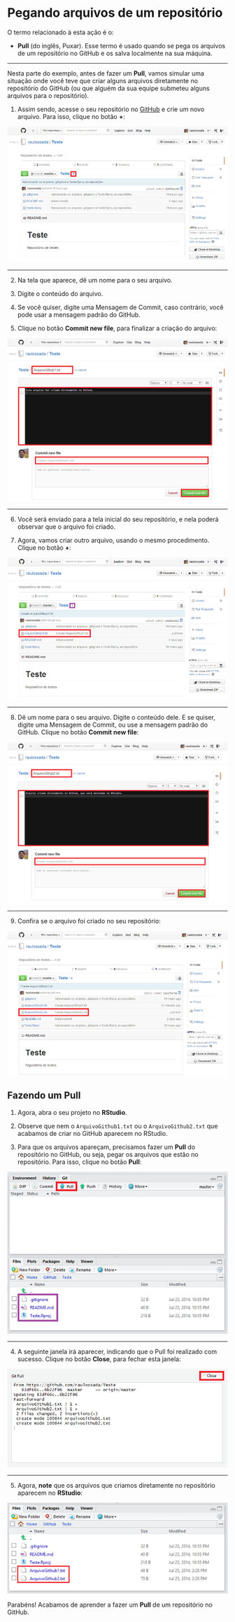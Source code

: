
# Pegando arquivos de um repositório

O termo relacionado à esta ação é o: 

+ **Pull** (do inglês, Puxar). Esse termo é usado quando se pega os arquivos de um repositório no GitHub e os salva localmente na sua máquina.

***

Nesta parte do exemplo, antes de fazer um **Pull**, vamos simular uma situação onde você teve que criar alguns arquivos diretamente no repositório do GitHub (ou que alguém da sua equipe submeteu alguns arquivos para o repositório).

1) Assim sendo, acesse o seu repositório no [GitHub](https://github.com/) e crie um novo arquivo. Para isso, clique no botão **+**:

![Capitulo2_Secao4_Figura1](figuras/Capitulo2_Secao4_Figura1.png)

***

2) Na tela que aparece, dê um nome para o seu arquivo.

3) Digite o conteúdo do arquivo.

4) Se você quiser, digite uma Mensagem de Commit, caso contrário, você pode usar a mensagem padrão do GitHub.

5) Clique no botão **Commit new file**, para finalizar a criação do arquivo:

![Capitulo2_Secao4_Figura2](figuras/Capitulo2_Secao4_Figura2.png)

***
 
6) Você será enviado para a tela inicial do seu repositório, e nela poderá observar que o arquivo foi criado.
 
7) Agora, vamos criar outro arquivo, usando o mesmo procedimento. Clique no botão **+**:

![Capitulo2_Secao4_Figura3](figuras/Capitulo2_Secao4_Figura3.png)
 
***
 
8) Dê um nome para o seu arquivo. Digite o conteúdo dele. E se quiser, digite uma Mensagem de Commit, ou use a mensagem padrão do GitHub. Clique no botão **Commit new file**:

![Capitulo2_Secao4_Figura4](figuras/Capitulo2_Secao4_Figura4.png)
 
***
 
9) Confira se o arquivo foi criado no seu repositório:

![Capitulo2_Secao4_Figura5](figuras/Capitulo2_Secao4_Figura5.png)
 
## Fazendo um Pull
 
1) Agora, abra o seu projeto no **RStudio**.
 
2) Observe que nem o ``ArquivoGithub1.txt`` ou o ``ArquivoGithub2.txt`` que acabamos de criar no GitHub aparecem no RStudio.

3) Para que os arquivos apareçam, precisamos fazer um **Pull** do repositório no GitHub, ou seja, pegar os arquivos que estão no repositório. Para isso, clique no botão **Pull**:

![Capitulo2_Secao4_Figura6](figuras/Capitulo2_Secao4_Figura6.png)

***

4) A seguinte janela irá aparecer, indicando que o Pull foi realizado com sucesso. Clique no botão **Close**, para fechar esta janela:

![Capitulo2_Secao4_Figura7](figuras/Capitulo2_Secao4_Figura7.png)

***

5) Agora, **note** que os arquivos que criamos diretamente no repositório aparecem no **RStudio**:

![Capitulo2_Secao4_Figura8](figuras/Capitulo2_Secao4_Figura8.png)

Parabéns! Acabamos de aprender a fazer um **Pull** de um repositório no GitHub.
